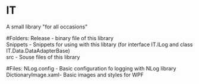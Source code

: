 # IT
A small library "for all occasions"

#Folders:
Release		-	binary file of this library																		
Snippets	-	Snippets for using with this libtary (for interface IT.ILog and class IT.Data.DataAdapterBase)				
src			-	Souse files of this library																					

#Files:
NLog.config			-	Basic configuration fo logging with NLog library                                                      
DictionaryImage.xaml-	Basic images and styles for WPF                                           
